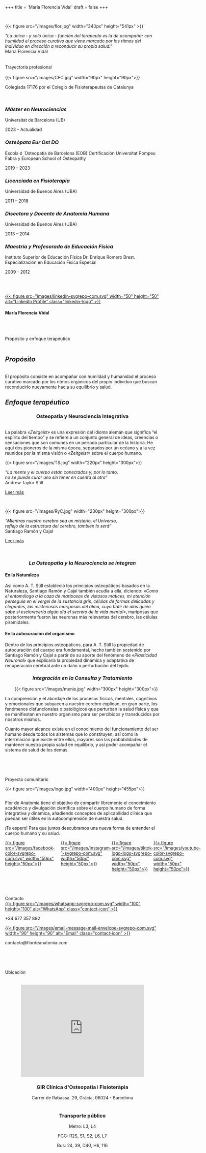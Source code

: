 +++
title = 'María Florencia Vidal'
draft = false
+++



<br/>

{{< figure src="/images/flor.jpg" width="340px" height="541px" >}}


<div style="display: flex; justify-content: center; flex-direction: column; align-items: center;">
  <div class="text-box-center">
    <i>"La única - y solo única - función del terapeuta es la de acompañar con humildad el proceso curativo que viene marcado por los ritmos del individuo en dirección a reconducir su propia salud."</i>
  </div>
</div>
 <div class="author">María Florencia Vidal</div>

<br/>
<br/>

<div id="trayectoria"></div>


<div class="seccion">Trayectoria profesional</div>
<br/>
  {{< figure src="/images/CFC.jpg" width="90px" height="90px">}}

  <div class="text-box-center">
      <p>Colegiada 17176 por el Colegio de Fisioterapeutas de Catalunya</p>
  </div>

<br/>
<h3><i>Máster en Neurociencias</i></h3>
Universitat de Barcelona (UB)
<p>2023 – Actualidad</p>

<h3><i>Osteópata Eur Ost DO</i></h3>
Escola d ́ Osteopatía de Barcelona (EOB)
Certificación Universitat Pompeu Fabra y European School of Osteopathy
<p>2019 – 2023</p>

<h3><i>Licenciada en Fisioterapia</i></h3>
Universidad de Buenos Aires (UBA)
<p>2011 – 2018</p>

<h3><i>Disectora y Docente de Anatomía Humana</i></h3>
Universidad de Buenos Aires (UBA)
<p>2013 – 2014</p>

<h3><i>Maestría y Profesorado de Educación Física</i></h3>
Instituto Superior de Educación Física Dr. Enrique Romero Brest. Especialización en Educación Física Especial
<p>2009 - 2012</p>

<br/><br/>
<div class="author-info">
  <a href="https://www.linkedin.com/in/mar%C3%ADa-florencia-vidal-a661b717b/" target="_blank" rel="noopener noreferrer" class="linkedin-link">
    {{< figure src="images/linkedin-svgrepo-com.svg" width="50" height="50" alt="LinkedIn Profile" class="linkedin-logo" >}}
  </a>
  <h4 class="author-name">María Florencia Vidal</h4>
</div>


<br/><br/>
<div id="proposito"></div>

<div class="seccion">Propósito y enfoque terapéutico</div>
<br/>
<h2><i>Propósito</i></h2>
<br/>
El propósito consiste en acompañar con humildad y humanidad el proceso curativo marcado
por los ritmos orgánicos del propio individuo que buscan reconducirlo nuevamente hacia su
equilibrio y salud.

<h2><i>Enfoque terapéutico</i></h2>

<h3 style="text-align:center;">Osteopatía y Neurociencia Integrativa</h3>
<br/>
La palabra <i>«Zeitgeist»</i> es una expresión del idioma alemán que significa “el espíritu del tiempo” y se refiere a
un conjunto general de ideas, creencias o sensaciones que son comunes en un periodo particular de la historia.
He aquí dos pioneros de la misma época, separados por un océano y a la vez reunidos por la misma visión o
<i>«Zeitgeist»</i> sobre el cuerpo humano.


 {{< figure src="/images/TS.jpg" width="220px" height="300px">}}

<div class="quotes"><i>“La mente y el cuerpo están conectados y, por lo tanto, <br/>no se puede curar uno sin tener en cuenta al otro”</i></div>
<div class="author">Andrew Taylor Still</div>

<a href="#" onclick="openPopup('Andrew Taylor Still (1828 – 1917), médico estadounidense considerado el padre de la Osteopatía, fue quien sentó los principios de las Leyes Osteopáticas basadas en la Naturaleza y aplicadas al ser humano y que gobiernan los mecanismos que reconducen al propio organismo en dirección al restablecimiento del equilibrio y su salud.'); return false;"><div class="leermas">Leer más</div></h4></a>

<br/>


{{< figure src="/images/RyC.jpg"  width="230px" height="300px">}}

<div class="quotes"><i>“Mientras nuestro cerebro sea un misterio, el Universo, <br/>reflejo de la estructura del cerebro, también lo será”</i></div> 
<div class="author">Santiago Ramón y Cajal</div>

<a href="#" onclick="openPopup('Santiago Ramón y Cajal (1852 – 1934) fue un médico y científico español considerado el padre de la Neurociencia y apasionado por el estudio de la Histología y Anatomía de la estructura del sistema nervioso. Pionero en la descripción de la célula nerviosa o neurona, con uno de sus aportes fundamentales denominado «Doctrina Neuronal» basado en que el cerebro está compuesto por neuronas individuales y a la vez sumamente interconectadas entre sí, creando innumerables circuitos neuronales y que en la actualidad siguen siendo una fuente inagotable de conocimiento de la Neurociencia Moderna.'); return false;"><div class="leermas">Leer más</div></a>


<br/>

<h3 style="text-align:center;"><i>La Osteopatia y la Neurociencia se integran</i></h3>

<h4>En la Naturaleza</h4>

Así como A. T. Still estableció los principios osteopáticos basados en la Naturaleza, Santiago Ramón y Cajal también acudía a ella, diciendo: <i>«Como el entomólogo a la caza de mariposas de vistosos matices, mi atención perseguía en el vergel de la sustancia gris, células de formas delicadas y elegantes, las misteriosas mariposas del alma, cuyo batir de alas quién sabe si esclarecería algún día el secreto de la vida mental»</i>, mariposas que posteriormente fueron las neuronas más relevantes del cerebro, las células piramidales.

  
<h4>En la autocuración del organismo</h4>

Dentro de los principios osteopáticos, para A. T. Still la propiedad de autocuración del cuerpo era fundamental, hecho también sostenido por Santiago Ramón y Cajal a partir de su aporte del fenómeno de <i>«Plasticidad Neuronal»</i> que explicaría la propiedad dinámica y adaptativa de recuperación cerebral ante un daño o perturbación del tejido.


<h3 style="text-align:center;"><i>Integración en la Consulta y Tratamiento</i></h3>

<div style="margin-left: 30px;"> 
{{< figure src="/images/menis.jpg"  width="300px" height="300px">}}
</div>

<div class="texto-centrado">

  <p>La comprensión y el abordaje de los procesos físicos, mentales, cognitivos y emocionales que subyacen a nuestro cerebro explican, en gran parte, los fenómenos disfuncionales o patológicos que perturban la salud física y que se manifiestan en nuestro organismo para ser percibidos y transducidos por nosotros mismos. </p>
  <p>Cuanto mayor alcance exista en el conocimiento del funcionamiento del ser humano desde todos los sistemas que lo constituyen, así como la interrelación que existe entre ellos, mayores son las probabilidades de mantener nuestra propia salud en equilibrio, y así poder acompañar el sistema de salud de los demás.</p>
</div>

<br/><br/>

<div id="proyecto"></div>
<br/>

<!-- <div class="seccion" style="text-align:center;">Proyecto comunitario</div> -->
<div class="seccion">Proyecto comunitario</div>

{{< figure src="/images/logo.jpg" width="400px" height="455px">}}


<div style="display: flex; justify-content: center; flex-direction: column; align-items: center;">
  <div class="text-box-center">

Flor de Anatomía tiene el objetivo de compartir libremente el conocimiento académico y divulgación científica sobre el cuerpo humano de forma integrativa y dinámica, añadiendo conceptos de aplicabilidad clínica que puedan ser útiles en la autocomprensión de nuestra salud.

¡Te espero! Para que juntos descubramos una nueva forma de entender el cuerpo humano y su salud.


  </div>
</div>

<div style="display: flex; align-items: flex-start;">
    <div style="flex: 1; margin-right: 20px;">
        <a href="https://www.facebook.com/FlorDeAnatomia" target="_blank" rel="noopener noreferrer">
            {{< figure src="/images/facebook-color-svgrepo-com.svg" width="50px" height="50px">}}
        </a>
    </div>
    <div style="flex:1;">
        <a href="https://instagram.com/flordeanatomia" target="_blank" rel="noopener noreferrer">
            {{< figure src="/images/instagram-1-svgrepo-com.svg" width="50px" height="50px">}}
        </a>
    </div>
    <div style="flex:1;">
        <a href="https://www.tiktok.com/@flor_de_anatomia" target="_blank" rel="noopener noreferrer">
            {{< figure src="/images/tiktok-logo-logo-svgrepo-com.svg" width="50px" height="50px">}}
        </a>
    </div>
    <div style="flex:1;">
        <a href="https://youtube.com/channel/UCttmFf0pB3eHjvZAS8m1eKA" target="_blank" rel="noopener noreferrer">
            {{< figure src="/images/youtube-color-svgrepo-com.svg" width="50px" height="50px">}}
        </a>
    </div>

</div>

<br/><br/><br/>

<div id="contacto"></div>

<div class="seccion">Contacto</div>

<div class="contact-info">
  <div class="contact-item">
    <a href="https://wa.me/34677357892" target="_blank" rel="noopener noreferrer" class="icon-link">
      {{< figure src="/images/whatsapp-svgrepo-com.svg" width="100" height="100" alt="WhatsApp" class="contact-icon" >}}
    </a>
    <p class="contact-text">+34 677 357 892</p>
  </div>
  <div class="contact-item">
    <a href="mailto:contacta@flordeanatomia.com" target="_blank" rel="noopener noreferrer" class="icon-link">
      {{< figure src="/images/email-message-mail-envelope-svgrepo-com.svg" width="90" height="90" alt="Email" class="contact-icon" >}}
    </a>
    <p class="contact-text">contacta@flordeanatomia.com</p>
  </div>
</div>

<br/><br/><br/>

<div id="ubicacion"></div>

<div class="seccion">Ubicación</div>


<br/>

<div style="text-align: center;">

<iframe src="https://www.google.com/maps/embed?pb=!1m18!1m12!1m3!1d2992.453699144311!2d2.1553397128986713!3d41.4076689711776!2m3!1f0!2f0!3f0!3m2!1i1024!2i768!4f13.1!3m3!1m2!1s0x12a4a2bbbb52b987%3A0xa805b32e2d935c8a!2sCl%C3%ADnica%20d&#39;Osteopatia%20i%20Fisioter%C3%A0pia%20Gir!5e0!3m2!1sen!2ses!4v1725822623774!5m2!1sen!2ses" width="400" height="300" style="border:0; margin-top: 15px" allowfullscreen="" loading="lazy" referrerpolicy="no-referrer-when-downgrade"></iframe>

<h3>GIR Clínica d'Osteopatia i Fisioteràpia</h3> 
<div class="text-box-center">
Carrer de Rabassa, 29, Gràcia, 08024 - Barcelona 
</div>
<br/>

<h3 style="text-align: center;"> Transporte público </h3>
<div class="transporte">
<p>Metro: L3, L4</p>
<p>FGC: R2S, S1, S2, L6, L7</p>
<p>Bus: 24, 39, D40, H6, 116</p>
</div>

<div>